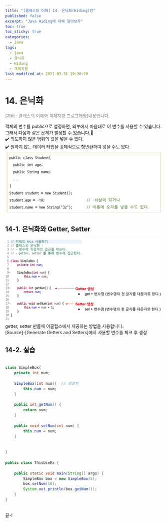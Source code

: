 ```yaml
---
title: "[클래스의 이해] 14. 은닉화(Hiding)란"
published: false
excerpt: "Java Hiding에 대해 알아보자"
toc: true
toc_sticky: true
categories:
  - Java
tags:
  - java
  - 은닉화
  - Hiding
  - 객체지향
last_modified_at: 2021-03-31 19:30:20
---
```


# 14. 은닉화
<span style="color:grey">[자바 : 클래스의 이해와 객체지향 프로그래밍]내용입니다.</span>
  
객체의 변수를 public으로 설정하면, 외부에서 마음대로 이 변수를 사용할 수 있습니다.  
그래서 다음과 같은 문제가 발생할 수 있습니다.🚫  
✔️ 의도하지 않은 범위의 값을 넣을 수 있다.  
✔️ 원하지 않는 데이터 타입을 강제적으로 형변환하여 넣을 수도 있다.  
![이미지](/assets/images/Java_클래스의_이해/14강/hiding1.png)

## 14-1. 은닉화와 Getter, Setter
![이미지](/assets/images/Java_클래스의_이해/14강/hiding2.png)
getter, setter 만들때 이클립스에서 제공하는 방법을 사용합니다.  
[Source]-[Generate Getters and Setters]에서 사용할 변수를 체크 후 생성  
  
## 14-2. 실습
  

```java

class SimpleBox{
	private int num;

	SimpleBox(int num){  // 생성자
		this.num = num;
	}
	
	public int getNum() {
		return num;
	}

	public void setNum(int num) {
		this.num = num;
	}
	
	
}

public class ThisUseEx {

	public static void main(String[] args) {
		SimpleBox box = new SimpleBox(5);
		box.setNum(10);
		System.out.println(box.getNum());
	}
}
 
```
  
  
끝-!